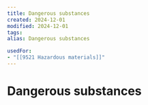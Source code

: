 ```yaml
---
title: Dangerous substances
created: 2024-12-01
modified: 2024-12-01
tags: 
alias: Dangerous substances

usedFor:
- "[[9521 Hazardous materials]]"
---
```

# Dangerous substances
